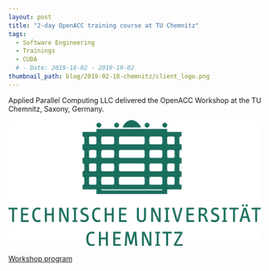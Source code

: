 ```yaml
---
layout: post
title: "2-day OpenACC training course at TU Chemnitz"
tags:
  - Software Engineering
  - Trainings
  - CUDA
  # - Date: 2019-18-02 - 2019-19-02
thumbnail_path: blog/2019-02-18-chemnitz/client_logo.png
---
```


Applied Parallel Computing LLC delivered the OpenACC Workshop at the TU Chemnitz, Saxony, Germany.

![alt text](\assets\img\blog\2019-02-18-chemnitz\client_logo.png "Logo Title Text 1")

[Workshop program](\assets\img\blog\2019-02-18-chemnitz\tuchemnitz_program.pdf)
